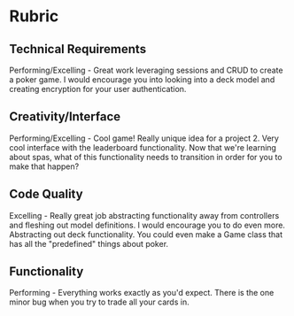 # Rubric
## Technical Requirements
Performing/Excelling - Great work leveraging sessions and CRUD to create a poker game. I would encourage you into looking into a deck model and creating encryption for your user authentication.

## Creativity/Interface
Performing/Excelling - Cool game! Really unique idea for a project 2. Very cool interface with the leaderboard functionality. Now that we're learning about spas, what of this functionality needs to transition in order for you to make that happen?

## Code Quality
Excelling - Really great job abstracting functionality away from controllers and fleshing out model definitions. I would encourage you to do even more. Abstracting out deck functionality. You could even make a Game class that has all the "predefined" things about poker.

## Functionality
Performing - Everything works exactly as you'd expect. There is the one minor bug when you try to trade all your cards in. 
